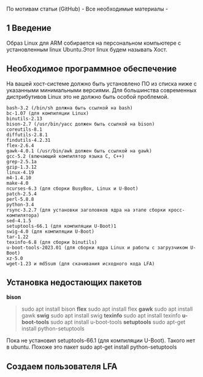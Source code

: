 
По мотивам статьи (GitHub) - [](https://linux-for-arm.github.io/)
Все необходимые материалы - [](https://github.com/Linux-for-ARM)

## 1 Введение

Образ Linux для ARM собирается на персональном компьютере с установленным linux Ubuntu.Этот linux будем называть Хост.

## Необходимое программное обеспечение


На вашей хост-системе должно быть установлено ПО из списка ниже с указанными минимальными версиями. Для большинства современных дистрибутивов Linux это не должно быть особой проблемой.

    bash-3.2 (/bin/sh должна быть ссылкой на bash)
    bc-1.07 (для компиляции Linux)
    binutils-2.13
    bison-2.7 (/usr/bin/yacc должен быть ссылкой на bison)
    coreutils-8.1
    diffutils-2.8.1
    findutils-4.2.31
    flex-2.6.4
    gawk-4.0.1 (/usr/bin/awk должен быть ссылкой на gawk)
    gcc-5.2 (влючающий компилятор языка С, C++)
    grep-2.5.1a
    gzip-1.3.12
    linux-4.19
    m4-1.4.10
    make-4.0
    ncurses-6.3 (для сборки BusyBox, Linux и U-Boot)
    patch-2.5.4
    perl-5.8.8
    python-3.4
    rsync-3.2.7 (для установки заголовков ядра на этапе сборки кросс-компилятора)
    sed-4.1.5
    setuptools-66.1 (для компиляции U-Boot)1
    swig-4.0 (для компиляции U-Boot)
    tar-1.22
    texinfo-6.8 (для сборки binutils)
    u-boot-tools-2023.01 (для сборки ядра Linux и работы с загрузчиком U-Boot)
    xz-5.0
    wget-1.23 и md5sum (для скачивания исходного кода LFA)


## Установка недостающих пакетов

**bison**
> sudo apt install bison
**flex**
> sudo apt install flex
**gawk**
> sudo apt install gawk
**swig**
> sudo apt install swig
**texinfo**
>sudo apt install texinfo
**u-boot-tools**
>sudo apt install u-boot-tools
**setuptools**
>sudo apt-get install python-setuptools

Пока не установил setuptools-66.1 (для компиляции U-Boot). Такого нет в ubuntu.
Похоже это пакет sudo apt-get install python-setuptools

## Создаем пользователя LFA
